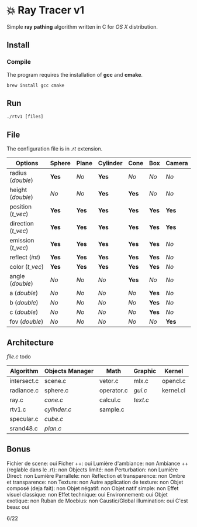 # 💥 Ray Tracer v1

Simple **ray pathing** algorithm written in C for _OS X_ distribution.

## Install

### Compile

The program requires the installation of **gcc** and **cmake**.

```shell
brew install gcc cmake
```
## Run

```shell
./rtv1 [files]
```

## File

The configuration file is in _.rt_ extension.

| Options       	   | Sphere 	 | Plane  	| Cylinder	| Cone	| Box	  | Camera	|
| ------------------ | --------- | -------- | --------- | ----- | ----- | ------- |
| radius (_double_)	 | **Yes**		     | _No_   		| **Yes**		    | _No_	  | _No_	  | _No_      |
| height (_double_)	 | _No_		     | _No_		    | **Yes** 	    	| **Yes**  	| _No_  	| _No_  		|
| position (_t_vec_) | **Yes**		     | **Yes**		    | **Yes**		    | **Yes**	  | **Yes**	  | **Yes**     |
| direction (_t_vec_)| **Yes**		 | **Yes**		| **Yes**		| **Yes**	| **Yes**	| **Yes**		|
| emission (_t_vec_) | **Yes**		 | **Yes**		| **Yes**		| **Yes**	| **Yes**	| _No_		|
| reflect (_int_)    | **Yes**		 | **Yes**		| **Yes**		| **Yes**	| **Yes**	| _No_		|
| color (_t_vec_)	 | **Yes**		 | **Yes**		| **Yes**		| **Yes**	| **Yes**	| _No_		|
| angle (_double_)	 | _No_		 | _No_		| _No_		| **Yes**	| _No_	| _No_		|
| a (_double_)		 | _No_		 | _No_		| _No_		| _No_	| **Yes**	| _No_		|
| b (_double_)		 | _No_		 | _No_		| _No_		| _No_	| **Yes**	| _No_		|
| c (_double_)		 | _No_		 | _No_		| _No_		| _No_	| **Yes**	| _No_		|
| fov (_double_)	 | _No_		 | _No_		| _No_		| _No_	| _No_	| **Yes**		|

## Architecture

_file.c_ todo

| Algorithm     | Objects Manager   | Math         | Graphic   | Kernel     |
| ------------- | ----------------- | ------------ | --------- | ---------- |
| intersect.c   | scene.c           | vetor.c      | mlx.c     | opencl.c   |
| radiance.c    | sphere.c          | operator.c   | _gui.c_   | kernel.cl  |
| ray.c         | _cone.c_          | calcul.c     | _text.c_  |            |
| rtv1.c        | _cylinder.c_      | sample.c     |           |            |
| specular.c    | _cube.c_          |              |           |            |
| srand48.c     | _plan.c_          |              |           |            |


## Bonus

Fichier de scene: oui
Ficher ++: oui
Lumière d'ambiance: non
Ambiance ++ (reglable dans le .rt): non
Objects limité: non
Perturbation: non
Lumière Direct: non
Lumière Parrallele: non
Reflection et transparence: non
Ombre et transparence: non
Texture: non
Autre application de texture: non
Objet composé (deja fait): non
Objet négatif: non
Objet natif simple: non
Effet visuel classique: non
Effet technique: oui
Environnement: oui
Objet exotique: non
Ruban de Moebius: non
Caustic/Global illumination: oui
C'est beau: oui

6/22
